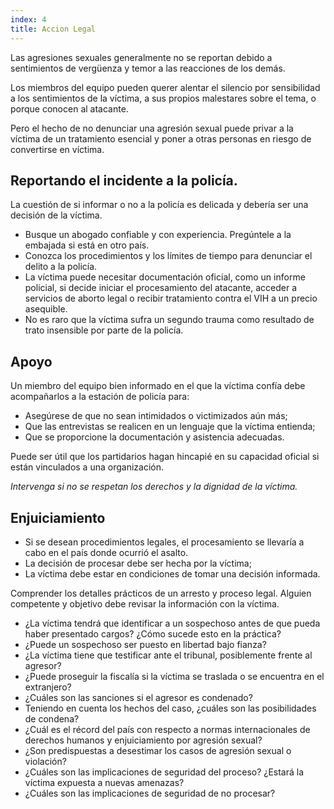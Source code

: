 ```yaml
---
index: 4
title: Accion Legal
---
```

Las agresiones sexuales generalmente no se reportan debido a sentimientos de vergüenza y temor a las reacciones de los demás.

Los miembros del equipo pueden querer alentar el silencio por sensibilidad a los sentimientos de la víctima, a sus propios
malestares sobre el tema, o porque conocen al atacante.

Pero el hecho de no denunciar una agresión sexual puede privar a la víctima de un tratamiento esencial y poner a otras personas en riesgo de convertirse en víctima.

## Reportando el incidente a la policía.

La cuestión de si informar o no a la policía es delicada y debería ser una decisión de la víctima.

*   Busque un abogado confiable y con experiencia. Pregúntele a la embajada si está en otro país.
*   Conozca los procedimientos y los límites de tiempo para denunciar el delito a la policía.
*   La víctima puede necesitar documentación oficial, como un informe policial, si decide iniciar el procesamiento del atacante, acceder a servicios de aborto legal o recibir tratamiento contra el VIH a un precio asequible.
*   No es raro que la víctima sufra un segundo trauma como resultado de
trato insensible por parte de la policía.

## Apoyo

Un miembro del equipo bien informado en el que la víctima confía debe acompañarlos a la estación de policía para:

*   Asegúrese de que no sean intimidados o victimizados aún más;
*  Que las entrevistas se realicen en un lenguaje que la víctima entienda;
*  Que se proporcione la documentación y asistencia adecuadas.

Puede ser útil que los partidarios hagan hincapié en su capacidad oficial si están vinculados a una organización.

*Intervenga si no se respetan los derechos y la dignidad de la víctima.*

## Enjuiciamiento

*   Si se desean procedimientos legales, el procesamiento se llevaría a cabo en el país donde ocurrió el asalto.
*   La decisión de procesar debe ser hecha por la víctima;
*   La víctima debe estar en condiciones de tomar una decisión informada.

Comprender los detalles prácticos de un arresto y proceso
legal. Alguien competente y objetivo debe revisar la información con la víctima.

*   ¿La víctima tendrá que identificar a un sospechoso antes de que pueda haber
presentado cargos? ¿Cómo sucede esto en la práctica?
*    ¿Puede un sospechoso ser puesto en libertad bajo fianza?
*   ¿La víctima tiene que testificar ante el tribunal, posiblemente frente al agresor?
*   ¿Puede proseguir la fiscalía si la víctima se traslada o se encuentra en el extranjero?
*   ¿Cuáles son las sanciones si el agresor es condenado?
*   Teniendo en cuenta los hechos del caso, ¿cuáles son las posibilidades de condena?
*   ¿Cuál es el récord del país con respecto a
normas internacionales de derechos humanos y enjuiciamiento por agresión sexual?
*   ¿Son
predispuestas a desestimar los casos de agresión sexual o violación?
*   ¿Cuáles son las implicaciones de seguridad del proceso? ¿Estará la víctima expuesta a nuevas amenazas?
*   ¿Cuáles son las implicaciones de seguridad de no procesar?